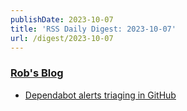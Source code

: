 ```yaml
---
publishDate: 2023-10-07
title: 'RSS Daily Digest: 2023-10-07'
url: /digest/2023-10-07
---
```


### [Rob's Blog](https://devopsjournal.io/)

  * [Dependabot alerts triaging in GitHub](https://devopsjournal.io/blog/2023/10/07/Dependabot-alert-triaging)
  
